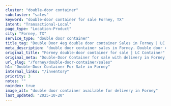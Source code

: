 ```yaml
---
cluster: "double-door container"
subcluster: "sales"
keyword: "double-door container for sale Forney, TX"
intent: "Transactional-Local"
page_type: "Location-Product"
city: "Forney, TX"
service_type: "double door container"
title_tag: "Double Door 4eg double door container Sales in Forney | LC Container"
meta_description: "double door container sales in Forney. Double door containers for easy access. Fast delivery, competitive pricing. Serving double door container area. Quote ID: D11. Call (214) 524-4168 for your free quote today."
original_title: "Forney double-door container for sale | LC Container"
original_meta: "Double-Door Container for sale with delivery in Forney, TX. LC Container — local Since 2003. Get pricing today."
url_slug: "/forney/double-door-container/sales"
h1: "Double-Door Container For Sale in Forney"
internal_links: "/inventory"
priority: 3
notes: ""
noindex: true
image_alt: "double door container available for delivery in Forney"
last_updated: "2025-10-20"
---
```


<!-- TODO: Add unique city/inventory copy, images, and internal links here. -->

